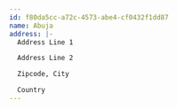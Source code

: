 ```yaml
---
id: f80da5cc-a72c-4573-abe4-cf0432f1dd87
name: Abuja
address: |-
  Address Line 1

  Address Line 2

  Zipcode, City

  Country
---
```

